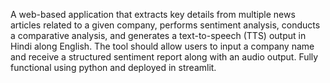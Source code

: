 A web-based application that extracts key details from multiple news articles related to a given company, performs sentiment analysis, conducts a comparative analysis, and 
generates a text-to-speech (TTS) output in Hindi along English. The tool should allow users to input a company name and receive a structured sentiment report along with an audio output.
Fully functional using python and deployed in streamlit.
